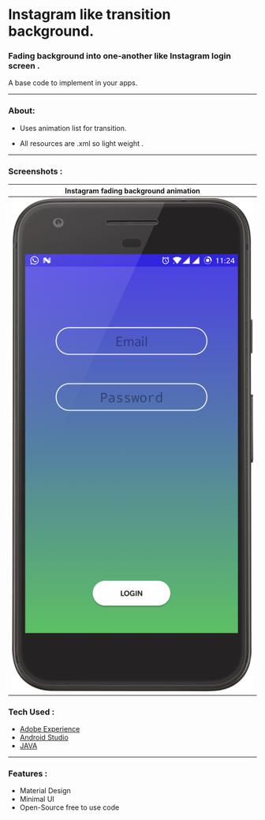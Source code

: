 # Instagram like transition background.

### Fading background into one-another like Instagram login screen .

A base code to implement in your apps.

------



### About:

- Uses animation list for transition.

- All resources are .xml so light weight .


------

### Screenshots :

| Instagram fading background animation    |
| ---------------------------------------- |
| ![floating action button](https://github.com/g0621/Android-Projects/blob/master/UI%20Designs/Instagram_transition_login_bg/ScreenShot/instalikebg.png?raw=true) |



### Tech Used :

- [Adobe Experience](http://www.adobe.com/in/products/experience-design.html)
- [Android Studio](https://developer.android.com/studio/index.html)
- [JAVA](#)

------



### Features : 

- Material Design
- Minimal UI
- Open-Source free to use code

[^All codes are free to use along with resources provided  just mention repo link while using]: 
